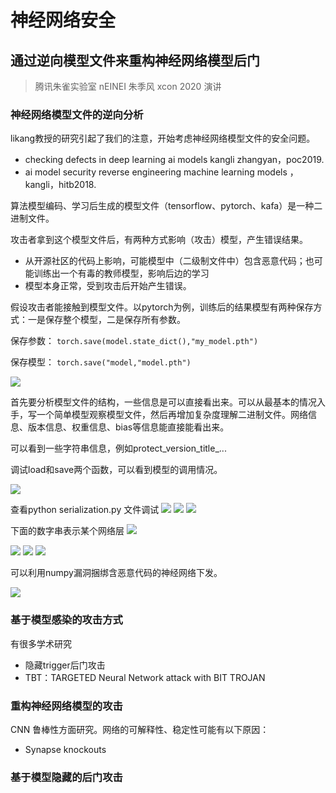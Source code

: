 # 神经网络安全


## 通过逆向模型文件来重构神经网络模型后门

>腾讯朱雀实验室 nEINEI 朱季风 xcon 2020 演讲

### 神经网络模型文件的逆向分析

likang教授的研究引起了我们的注意，开始考虑神经网络模型文件的安全问题。

- checking defects in deep learning ai models  kangli zhangyan，poc2019.
- ai model security reverse engineering machine learning models ， kangli，hitb2018.

算法模型编码、学习后生成的模型文件（tensorflow、pytorch、kafa）是一种二进制文件。

攻击者拿到这个模型文件后，有两种方式影响（攻击）模型，产生错误结果。

- 从开源社区的代码上影响，可能模型中（二级制文件中）包含恶意代码；也可能训练出一个有毒的教师模型，影响后边的学习
- 模型本身正常，受到攻击后开始产生错误。

假设攻击者能接触到模型文件。以pytorch为例，训练后的结果模型有两种保存方式：一是保存整个模型，二是保存所有参数。

保存参数：
```torch.save(model.state_dict(),"my_model.pth")```

保存模型：
```torch.save("model,"model.pth")```

<img src="images/nnsec/pytroch模型文件分析0.png">

首先要分析模型文件的结构，一些信息是可以直接看出来。可以从最基本的情况入手，写一个简单模型观察模型文件，然后再增加复杂度理解二进制文件。网络信息、版本信息、权重信息、bias等信息能直接能看出来。



可以看到一些字符串信息，例如protect_version_title_...

调试load和save两个函数，可以看到模型的调用情况。

<img src="images/nnsec/pytroch模型文件分析1.png">

查看python serialization.py 文件调试
<img src="images/nnsec/pytroch模型文件分析2.png">
<img src="images/nnsec/pytroch模型文件分析3.png">
<img src="images/nnsec/pytroch模型文件分析4.png">

下面的数字串表示某个网络层
<img src="images/nnsec/pytroch模型文件分析5.png">

<img src="images/nnsec/pytroch模型文件分析6.png">

<img src="images/nnsec/pytroch模型文件分析7.png">
<img src="images/nnsec/pytroch模型文件分析8.png">


可以利用numpy漏洞捆绑含恶意代码的神经网络下发。

<img src="images/nnsec/numpy漏洞1.png">

### 基于模型感染的攻击方式

有很多学术研究

- 隐藏trigger后门攻击
- TBT：TARGETED Neural Network attack with  BIT TROJAN

### 重构神经网络模型的攻击
CNN 鲁棒性方面研究。网络的可解释性、稳定性可能有以下原因：
- Synapse knockouts 


### 基于模型隐藏的后门攻击


